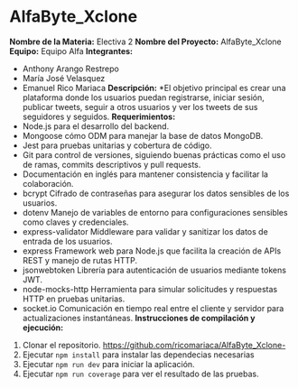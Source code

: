 # AlfaByte_Xclone
**Nombre de la Materia:** Electiva 2
**Nombre del Proyecto:** AlfaByte_Xclone
**Equipo:** Equipo Alfa
**Integrantes:**
* Anthony Arango Restrepo 
* María José Velasquez
* Emanuel Rico Mariaca
**Descripción:**
*El objetivo principal es crear una plataforma donde los usuarios puedan registrarse, iniciar sesión, publicar tweets, seguir a otros usuarios y ver los tweets de sus seguidores y seguidos.
**Requerimientos:**
* Node.js para el desarrollo del backend.
* Mongoose cómo ODM para manejar la base de datos MongoDB.
* Jest para pruebas unitarias y cobertura de código.
* Git para control de versiones, siguiendo buenas prácticas como el uso de ramas, commits descriptivos y pull requests.
* Documentación en inglés para mantener consistencia y facilitar la colaboración.
* bcrypt Cifrado de contraseñas para asegurar los datos sensibles de los usuarios.
* dotenv Manejo de variables de entorno para configuraciones sensibles como claves y credenciales.
* express-validator Middleware para validar y sanitizar los datos de entrada de los usuarios.
* express Framework web para Node.js que facilita la creación de APIs REST y manejo de rutas HTTP.
* jsonwebtoken  Librería para autenticación de usuarios mediante tokens JWT.
* node-mocks-http  Herramienta para simular solicitudes y respuestas HTTP en pruebas unitarias.
* socket.io Comunicación en tiempo real entre el cliente y servidor para actualizaciones instantáneas.
**Instrucciones de compilación y ejecución:**
1. Clonar el repositorio. https://github.com/ricomariaca/AlfaByte_Xclone-
2. Ejecutar `npm install` para instalar las dependecias necesarias 
3. Ejecutar `npm run dev` para iniciar la aplicación.
4. Ejecutar `npm run coverage` para ver el resultado de las pruebas.
